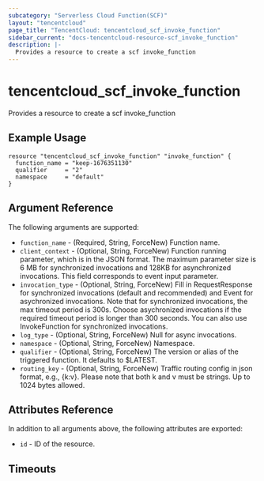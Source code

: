 ```yaml
---
subcategory: "Serverless Cloud Function(SCF)"
layout: "tencentcloud"
page_title: "TencentCloud: tencentcloud_scf_invoke_function"
sidebar_current: "docs-tencentcloud-resource-scf_invoke_function"
description: |-
  Provides a resource to create a scf invoke_function
---
```


# tencentcloud_scf_invoke_function

Provides a resource to create a scf invoke_function

## Example Usage

```hcl
resource "tencentcloud_scf_invoke_function" "invoke_function" {
  function_name = "keep-1676351130"
  qualifier     = "2"
  namespace     = "default"
}
```

## Argument Reference

The following arguments are supported:

* `function_name` - (Required, String, ForceNew) Function name.
* `client_context` - (Optional, String, ForceNew) Function running parameter, which is in the JSON format. The maximum parameter size is 6 MB for synchronized invocations and 128KB for asynchronized invocations. This field corresponds to event input parameter.
* `invocation_type` - (Optional, String, ForceNew) Fill in RequestResponse for synchronized invocations (default and recommended) and Event for asychronized invocations. Note that for synchronized invocations, the max timeout period is 300s. Choose asychronized invocations if the required timeout period is longer than 300 seconds. You can also use InvokeFunction for synchronized invocations.
* `log_type` - (Optional, String, ForceNew) Null for async invocations.
* `namespace` - (Optional, String, ForceNew) Namespace.
* `qualifier` - (Optional, String, ForceNew) The version or alias of the triggered function. It defaults to $LATEST.
* `routing_key` - (Optional, String, ForceNew) Traffic routing config in json format, e.g., {k:v}. Please note that both k and v must be strings. Up to 1024 bytes allowed.

## Attributes Reference

In addition to all arguments above, the following attributes are exported:

* `id` - ID of the resource.



## Timeouts

<no value>


